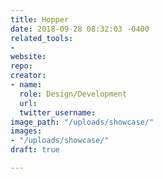 ```yaml
---
title: Hopper
date: 2018-09-28 08:32:03 -0400
related_tools:
- 
website: 
repo: 
creator:
- name: 
  role: Design/Development
  url: 
  twitter_username: 
image_path: "/uploads/showcase/"
images:
- "/uploads/showcase/"
draft: true

---
```

